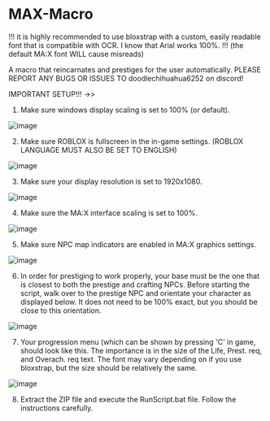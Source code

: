 # MAX-Macro

!!! it is highly recommended to use bloxstrap with a custom, easily readable font that is compatible with OCR. I know that Arial works 100%. !!! (the default MA:X font WILL cause misreads)

A macro that reincarnates and prestiges for the user automatically.
PLEASE REPORT ANY BUGS OR ISSUES TO doodlechihuahua6252 on discord!

IMPORTANT SETUP!!! ->>

1. Make sure windows display scaling is set to 100% (or default). 


![image](https://github.com/user-attachments/assets/b57f6c09-657f-468d-bfce-6f6ccf327ccd)


2. Make sure ROBLOX is fullscreen in the in-game settings. (ROBLOX LANGUAGE MUST ALSO BE SET TO ENGLISH)


![image](https://github.com/user-attachments/assets/33d21e17-96b8-45c5-a33f-13bf7407155c)


3. Make sure your display resolution is set to 1920x1080. 


![image](https://github.com/user-attachments/assets/233e3f79-6432-4d94-8662-35c945c11ff9)


4. Make sure the MA:X interface scaling is set to 100%.


![image](https://github.com/user-attachments/assets/be0c35f3-9061-4f33-b88e-894ceecd42f0)

5. Make sure NPC map indicators are enabled in MA:X graphics settings.


![image](https://github.com/user-attachments/assets/05cb64da-9e41-4a66-bfa6-13e1fb409821)


6. In order for prestiging to work properly, your base must be the one that is closest to both the prestige and crafting NPCs. Before starting the script, walk over to the prestige NPC and orientate your character as displayed below. It does not need to be 100% exact, but you should be close to this orientation.


![image](https://github.com/user-attachments/assets/494547dd-b919-4950-bec7-38ce52ec1e6c)


7. Your progression menu (which can be shown by pressing 'C' in game, should look like this. The importance is in the size of the Life, Prest. req, and Overach. req text. The font may vary depending on if you use bloxstrap, but the size should be relatively the same.
  

![image](https://github.com/user-attachments/assets/fbb8b0e6-d627-4220-8944-cc60d4744b46)


8. Extract the ZIP file and execute the RunScript.bat file. Follow the instructions carefully.
